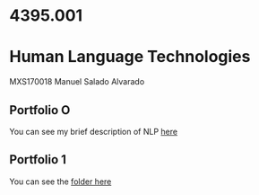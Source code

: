 # 4395.001
# Human Language Technologies

MXS170018
Manuel Salado Alvarado

## Portfolio O
You can see my brief description of NLP [here](NLP-P0-MXS170018)

## Portfolio 1
You can see the [folder here](Portfolio1)  
